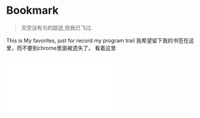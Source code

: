 # Bookmark
> 天空没有鸟的踪迹,但我已飞过.

This is My favorites, just for record my program trail
我希望留下我的书签在这里，而不要到chrome里面被遗失了。
看着这里 

![Bookmark](./bookMark.html)

